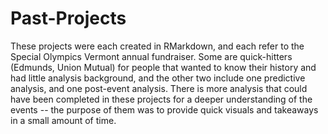 # Past-Projects

These projects were each created in RMarkdown, and each refer to the Special Olympics Vermont annual fundraiser. Some are quick-hitters (Edmunds, Union Mutual)
for people that wanted to know their history and had little analysis background, and the other two include one predictive analysis, and one post-event analysis.
There is more analysis that could have been completed in these projects for a deeper understanding of the events -- the purpose of them was to provide quick visuals
and takeaways in a small amount of time.
